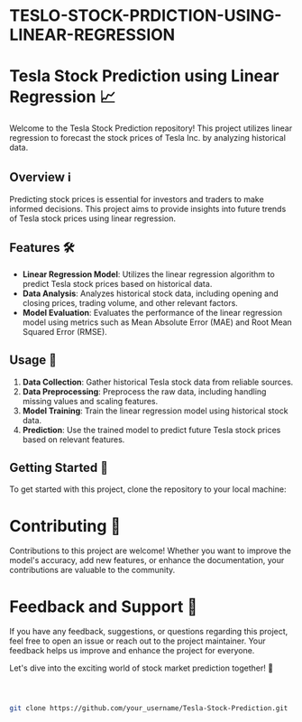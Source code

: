 # TESLO-STOCK-PRDICTION-USING-LINEAR-REGRESSION

# Tesla Stock Prediction using Linear Regression 📈

Welcome to the Tesla Stock Prediction repository! This project utilizes linear regression to forecast the stock prices of Tesla Inc. by analyzing historical data.

## Overview ℹ️

Predicting stock prices is essential for investors and traders to make informed decisions. This project aims to provide insights into future trends of Tesla stock prices using linear regression.

## Features 🛠️

- **Linear Regression Model**: Utilizes the linear regression algorithm to predict Tesla stock prices based on historical data.
- **Data Analysis**: Analyzes historical stock data, including opening and closing prices, trading volume, and other relevant factors.
- **Model Evaluation**: Evaluates the performance of the linear regression model using metrics such as Mean Absolute Error (MAE) and Root Mean Squared Error (RMSE).

## Usage 🚀

1. **Data Collection**: Gather historical Tesla stock data from reliable sources.
2. **Data Preprocessing**: Preprocess the raw data, including handling missing values and scaling features.
3. **Model Training**: Train the linear regression model using historical stock data.
4. **Prediction**: Use the trained model to predict future Tesla stock prices based on relevant features.

## Getting Started 🏁

To get started with this project, clone the repository to your local machine:

# Contributing 🤝
Contributions to this project are welcome! Whether you want to improve the model's accuracy, add new features, or enhance the documentation, your contributions are valuable to the community.

# Feedback and Support 💬
If you have any feedback, suggestions, or questions regarding this project, feel free to open an issue or reach out to the project maintainer. Your feedback helps us improve and enhance the project for everyone.

Let's dive into the exciting world of stock market prediction together! 🚀

```bash



git clone https://github.com/your_username/Tesla-Stock-Prediction.git
